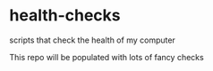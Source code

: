 # health-checks
scripts that check the health of my computer


This repo will be populated with lots of fancy checks
